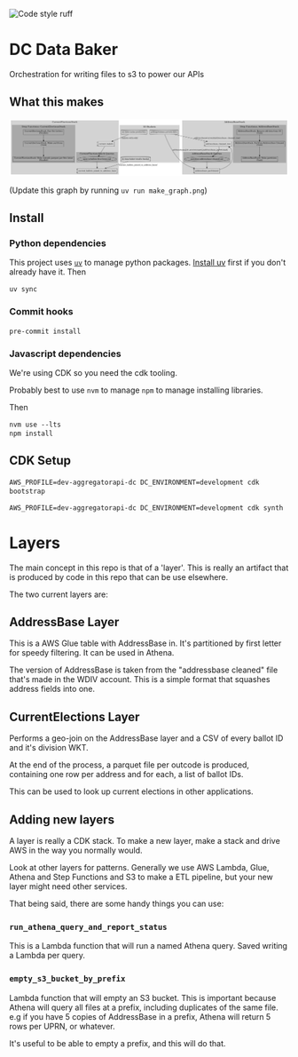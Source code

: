 ![Code style ruff](https://img.shields.io/badge/code%20style-ruff-261230.svg)

# DC Data Baker

Orchestration for writing files to s3 to power our APIs

## What this makes

![](databaker.png)

(Update this graph by running `uv run make_graph.png`)

## Install

### Python dependencies

This project uses [`uv`](https://github.com/astral-sh/uv) to manage python packages.
[Install uv](https://docs.astral.sh/uv/getting-started/installation/) first if you don't already have it. Then

```
uv sync
```


### Commit hooks

```shell
pre-commit install
```

### Javascript dependencies

We're using CDK so you need the cdk tooling.

Probably best to use `nvm` to manage `npm` to manage installing libraries.

Then
```shell
nvm use --lts
npm install
```

## CDK Setup

```shell
AWS_PROFILE=dev-aggregatorapi-dc DC_ENVIRONMENT=development cdk bootstrap
```

```shell
AWS_PROFILE=dev-aggregatorapi-dc DC_ENVIRONMENT=development cdk synth
```


# Layers

The main concept in this repo is that of a 'layer'. This is really an 
artifact that is produced by code in this repo that can be use elsewhere.

The two current layers are:

## AddressBase Layer

This is a AWS Glue table with AddressBase in. It's partitioned by first letter
for speedy filtering. It can be used in Athena. 

The version of AddressBase is taken from the "addressbase cleaned" file 
that's made in the WDIV account. This is a simple format that squashes 
address fields into one.

## CurrentElections Layer

Performs a geo-join on the AddressBase layer and a CSV of every ballot ID 
and it's division WKT. 

At the end of the process, a parquet file per outcode is produced, 
containing one row per address and for each, a list of ballot IDs.

This can be used to look up current elections in other applications.

## Adding new layers

A layer is really a CDK stack. To make a new layer, make a stack and drive 
AWS in the way you normally would.

Look at other layers for patterns. Generally we use AWS Lambda, Glue, Athena 
and Step Functions and S3 to make a ETL pipeline, but your new layer might 
need other services.

That being said, there are some handy things you can use:

### `run_athena_query_and_report_status`

This is a Lambda function that will run a named Athena query. Saved writing 
a Lambda per query.

### `empty_s3_bucket_by_prefix`

Lambda function that will empty an S3 bucket. This is important because 
Athena will query all files at a prefix, including duplicates of the same 
file. e.g if you have 5 copies of AddressBase in a prefix, Athena will 
return 5 rows per UPRN, or whatever. 

It's useful to be able to empty a prefix, and this will do that.
